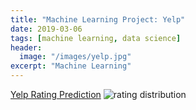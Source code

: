 ```yaml
---
title: "Machine Learning Project: Yelp"
date: 2019-03-06
tags: [machine learning, data science]
header:
  image: "/images/yelp.jpg"
excerpt: "Machine Learning"
---
```


[Yelp Rating Prediction](https://www.kaggle.com/yitianxia/insights-of-yelp-restaurants-ratings-prediction)
<img src="{{ site.url }}{{ site.baseurl }}/images/rating.png" alt="rating distribution">
